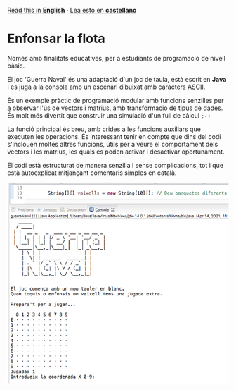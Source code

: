 [Read this in **English**](README.md) · [Lea esto en **castellano**](README.es.md)

# Enfonsar la flota

Només amb finalitats educatives, per a estudiants de programació de nivell bàsic.

El joc 'Guerra Naval' és una adaptació d'un joc de taula, està escrit en **Java** i es juga a la consola amb un escenari dibuixat amb caràcters ASCII.

És un exemple pràctic de programació modular amb funcions senzilles per a observar l'ús de vectors i matrius, amb transformació de tipus de dades. És molt més divertit que construir una simulació d'un full de càlcul `;-)`

La funció principal és breu, amb crides a les funcions auxiliars que executen les operacions. És interessant tenir en compte que dins del codi s'inclouen moltes altres funcions, útils per a veure el comportament dels vectors i les matrius, les quals es poden activar i desactivar oportunament.

El codi està estructurat de manera senzilla i sense complicacions, tot i que està autoexplicat mitjançant comentaris simples en català.


![foto de pantalla](screenshot_fleet.png)